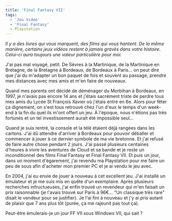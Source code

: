 ```yaml
---
title: 'Final Fantasy VII'
tags:
  - 'Jeu Video'
  - 'Final Fantasy'
  - Playstation
---
```


_Il y a des livres qui vous marquent, des films qui vous hantent. De la même
manière, certains jeux vidéos restent à jamais gravés dans votre histoire.
Celui-ci aura toujours une valeur particulière pour moi._

<!-- more -->

J'ai pas mal voyagé, petit. De Sèvres à la Martinique, de la Martinique en
Bretagne, de la Bretagne à Bordeaux, de Bordeaux à Paris… on peut dire que j'ai
du m'adapter un bon paquet de fois et souvent au passage, prendre mes distances
avec mes amis et m'en faire de nouveaux.

Quand mes parents ont décidé de déménager du Morbihan à Bordeaux, en 1997, je
n'avais pas encore 14 ans et j'étais sacrément triste de perdre tous mes amis du
Lycée St François Xavier où j'étais entré en 6e. Alors pour fêter ça dignement,
on s'est tous retrouvé chez l'un d'eux le temps d'un week-end à la fin du quel
ils m'ont offert un jeu. À l'époque, nous n'étions pas très fortunés et un tel
investissement aurait été impossible seul…

Quand je suis rentré, la console et la télé étaient déjà rangées dans les
cartons. J'ai dû attendre d'arriver à Bordeaux pour pouvoir déballer et
commencer à jouer à ce dernier symbole de ma vie bretonne. Et j'ai refusé de
faire autre chose pendant 2 jours. J'ai passé plusieurs centaines d'heures à
vivre les aventures de Cloud et sa bande et je reste un inconditionnel des films
Final Fantasy et Final Fantasy VII. Et puis un jour, dans un moment d'égarement,
j'ai revendu ma Playstation pour me faire un peu de sous afin d'acheter mon
premier PC et je ai vendu le jeu avec.

En 2004, j'ai eu envie de jouer à nouveau à cet excellent jeu. J'ai installé un
émulateur et je me suis mis en quête d'un exemplaire. Après plusieurs recherches
infructueuses, j'ai enfin trouvé un revendeur qui m'en faisait un prix
raisonnable (je l'avais trouvé sur Paris à 96€… "Un classique très rare" disait
le vendeur pour se justifier). Je l'ai fini à nouveau et j'y ai pris autant de
plaisir que 7 ans plus tôt (purée, ça me rajeunit pas tout ça).

Peut-être émulerais-je un jour FF VII sous Windows VII, qui sait&nbsp;?
